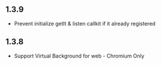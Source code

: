 ## 1.3.9

* Prevent initialize getIt & listen callkit if it already registered

## 1.3.8

* Support Virtual Background for web - Chromium Only
